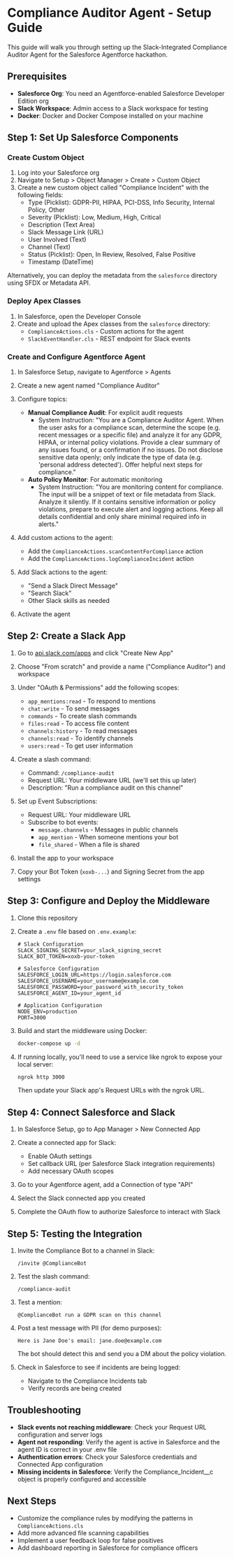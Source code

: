 # Compliance Auditor Agent - Setup Guide

This guide will walk you through setting up the Slack-Integrated Compliance Auditor Agent for the Salesforce Agentforce hackathon.

## Prerequisites

- **Salesforce Org**: You need an Agentforce-enabled Salesforce Developer Edition org
- **Slack Workspace**: Admin access to a Slack workspace for testing
- **Docker**: Docker and Docker Compose installed on your machine

## Step 1: Set Up Salesforce Components

### Create Custom Object

1. Log into your Salesforce org
2. Navigate to Setup > Object Manager > Create > Custom Object
3. Create a new custom object called "Compliance Incident" with the following fields:
   - Type (Picklist): GDPR-PII, HIPAA, PCI-DSS, Info Security, Internal Policy, Other
   - Severity (Picklist): Low, Medium, High, Critical
   - Description (Text Area)
   - Slack Message Link (URL)
   - User Involved (Text)
   - Channel (Text)
   - Status (Picklist): Open, In Review, Resolved, False Positive
   - Timestamp (DateTime)

Alternatively, you can deploy the metadata from the `salesforce` directory using SFDX or Metadata API.

### Deploy Apex Classes

1. In Salesforce, open the Developer Console
2. Create and upload the Apex classes from the `salesforce` directory:
   - `ComplianceActions.cls` - Custom actions for the agent
   - `SlackEventHandler.cls` - REST endpoint for Slack events

### Create and Configure Agentforce Agent

1. In Salesforce Setup, navigate to Agentforce > Agents
2. Create a new agent named "Compliance Auditor"
3. Configure topics:
   - **Manual Compliance Audit**: For explicit audit requests
     - System Instruction: "You are a Compliance Auditor Agent. When the user asks for a compliance scan, determine the scope (e.g. recent messages or a specific file) and analyze it for any GDPR, HIPAA, or internal policy violations. Provide a clear summary of any issues found, or a confirmation if no issues. Do not disclose sensitive data openly; only indicate the type of data (e.g. 'personal address detected'). Offer helpful next steps for compliance."
   - **Auto Policy Monitor**: For automatic monitoring
     - System Instruction: "You are monitoring content for compliance. The input will be a snippet of text or file metadata from Slack. Analyze it silently. If it contains sensitive information or policy violations, prepare to execute alert and logging actions. Keep all details confidential and only share minimal required info in alerts."

4. Add custom actions to the agent:
   - Add the `ComplianceActions.scanContentForCompliance` action
   - Add the `ComplianceActions.logComplianceIncident` action

5. Add Slack actions to the agent:
   - "Send a Slack Direct Message" 
   - "Search Slack"
   - Other Slack skills as needed

6. Activate the agent

## Step 2: Create a Slack App

1. Go to [api.slack.com/apps](https://api.slack.com/apps) and click "Create New App"
2. Choose "From scratch" and provide a name ("Compliance Auditor") and workspace
3. Under "OAuth & Permissions" add the following scopes:
   - `app_mentions:read` - To respond to mentions
   - `chat:write` - To send messages
   - `commands` - To create slash commands
   - `files:read` - To access file content
   - `channels:history` - To read messages
   - `channels:read` - To identify channels
   - `users:read` - To get user information

4. Create a slash command:
   - Command: `/compliance-audit`
   - Request URL: Your middleware URL (we'll set this up later)
   - Description: "Run a compliance audit on this channel"

5. Set up Event Subscriptions:
   - Request URL: Your middleware URL
   - Subscribe to bot events:
     - `message.channels` - Messages in public channels
     - `app_mention` - When someone mentions your bot
     - `file_shared` - When a file is shared

6. Install the app to your workspace

7. Copy your Bot Token (`xoxb-...`) and Signing Secret from the app settings

## Step 3: Configure and Deploy the Middleware

1. Clone this repository
2. Create a `.env` file based on `.env.example`:
   ```
   # Slack Configuration
   SLACK_SIGNING_SECRET=your_slack_signing_secret
   SLACK_BOT_TOKEN=xoxb-your-token
   
   # Salesforce Configuration
   SALESFORCE_LOGIN_URL=https://login.salesforce.com
   SALESFORCE_USERNAME=your_username@example.com
   SALESFORCE_PASSWORD=your_password_with_security_token
   SALESFORCE_AGENT_ID=your_agent_id
   
   # Application Configuration
   NODE_ENV=production
   PORT=3000
   ```

3. Build and start the middleware using Docker:
   ```bash
   docker-compose up -d
   ```

4. If running locally, you'll need to use a service like ngrok to expose your local server:
   ```bash
   ngrok http 3000
   ```
   
   Then update your Slack app's Request URLs with the ngrok URL.

## Step 4: Connect Salesforce and Slack

1. In Salesforce Setup, go to App Manager > New Connected App
2. Create a connected app for Slack:
   - Enable OAuth settings
   - Set callback URL (per Salesforce Slack integration requirements)
   - Add necessary OAuth scopes
   
3. Go to your Agentforce agent, add a Connection of type "API"
4. Select the Slack connected app you created
5. Complete the OAuth flow to authorize Salesforce to interact with Slack

## Step 5: Testing the Integration

1. Invite the Compliance Bot to a channel in Slack:
   ```
   /invite @ComplianceBot
   ```

2. Test the slash command:
   ```
   /compliance-audit
   ```

3. Test a mention:
   ```
   @ComplianceBot run a GDPR scan on this channel
   ```

4. Post a test message with PII (for demo purposes):
   ```
   Here is Jane Doe's email: jane.doe@example.com
   ```
   The bot should detect this and send you a DM about the policy violation.

5. Check in Salesforce to see if incidents are being logged:
   - Navigate to the Compliance Incidents tab
   - Verify records are being created

## Troubleshooting

- **Slack events not reaching middleware**: Check your Request URL configuration and server logs
- **Agent not responding**: Verify the agent is active in Salesforce and the agent ID is correct in your .env file
- **Authentication errors**: Check your Salesforce credentials and Connected App configuration
- **Missing incidents in Salesforce**: Verify the Compliance_Incident__c object is properly configured and accessible

## Next Steps

- Customize the compliance rules by modifying the patterns in `ComplianceActions.cls`
- Add more advanced file scanning capabilities
- Implement a user feedback loop for false positives
- Add dashboard reporting in Salesforce for compliance officers 